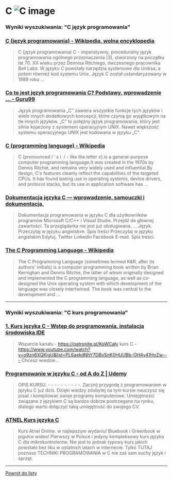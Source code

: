 # C ![C image](https://www.tiobe.com/wp-content/themes/tiobe/tiobe-index/images/C.png)
 
### Wyniki wyszukiwania: "C język programowania" 
 
### [C (język programowania) - Wikipedia, wolna encyklopedia](https://pl.wikipedia.org/wiki/C_(język_programowania)) 
 
 > C (język programowania) C - imperatywny, proceduralny język programowania ogólnego przeznaczenia [3], stworzony na początku lat 70. XX wieku przez Dennisa Ritchiego, ówczesnego pracownika Bell Labs. W języku C powstały narzędzia systemowe dla Uniksa, a potem również kod systemu Unix. Język C został ustandaryzowany w 1989 roku ...
 
 
 
 
### [Co to jest język programowania C? Podstawy, wprowadzenie ... - Guru99](https://www.guru99.com/pl/c-programming-language.html) 
 
 > Język programowania „C" zawiera wszystkie funkcje tych języków i wiele innych dodatkowych koncepcji, które czynią go wyjątkowym na tle innych języków. „C" to potężny język programowania, który jest silnie kojarzony z systemem operacyjnym UNIX. Nawet większość systemu operacyjnego UNIX jest kodowana w języku „C".
 
 
 
 
### [C (programming language) - Wikipedia](https://en.wikipedia.org/wiki/C_(programming_language)) 
 
 > C (pronounced / ˈ s iː / - like the letter c) is a general-purpose computer programming language.It was created in the 1970s by Dennis Ritchie, and remains very widely used and influential.By design, C's features cleanly reflect the capabilities of the targeted CPUs. It has found lasting use in operating systems, device drivers, and protocol stacks, but its use in application software has ...
 
 
 
 
### [Dokumentacja języka C — wprowadzenie, samouczki i dokumentacja.](https://learn.microsoft.com/pl-pl/cpp/c-language/?view=msvc-170) 
 
 > Dokumentacja programowania w języku C dla użytkowników programów Microsoft C/C++ i Visual Studio. Przejdź do głównej zawartości. Ta przeglądarka nie jest już obsługiwana. ... Język. Przeczytaj w języku angielskim. Spis treści Przeczytaj w języku angielskim Edytuj. Twitter LinkedIn Facebook E-mail. Spis treści.
 
 
 
 
### [The C Programming Language - Wikipedia](https://en.wikipedia.org/wiki/The_C_Programming_Language) 
 
 > The C Programming Language (sometimes termed K&R, after its authors' initials) is a computer programming book written by Brian Kernighan and Dennis Ritchie, the latter of whom originally designed and implemented the C programming language, as well as co-designed the Unix operating system with which development of the language was closely intertwined. The book was central to the development and ...
 
 
 
 

 
---
 
### Wyniki wyszukiwania: "C kurs programowania" 
 
### [1. Kurs języka C - Wstęp do programowania, instalacja środowiska IDE](https://www.youtube.com/watch?v=o9zn6XQKjgU) 
 
 > Wsparcie kanału - https://patronite.pl/KoWCały kurs C - https://www.youtube.com/watch?v=o9zn6XQKjgU&list=PL6aekdNhY7DBvSnK0HUUBb-OH4y41HoZw--- Chcesz wiedzie...
 
 
 
 
### [Programowanie w języku C - od A do Z | Udemy](https://www.udemy.com/course/programowanie-w-jezyku-c/) 
 
 > OPIS KURSU. - - - - - - - - - -. Zacznij przygodę z programowaniem w języku C już dziś. Dzięki wiedzy zdobytej na tym kursie nauczysz się pisać i kompilować swoje programy komputerowe. Umiejętności związane z językiem C są bardzo dobrze postrzegane na rynku, dlatego warto dołączyć taką umiejętność do swojego CV.
 
 
 
 
### [ATNEL Kurs języka C](https://kursc.atnel.pl/) 
 
 > Kurs Atnel Online. w najlepszym wydaniu! Bluebook i Greenbook w pigułce wideo! Pierwszy w Polsce i jedyny kompleksowy kurs języka C dla mikrokontrolerów. Nie jest to jednak typowy kurs jakich powstało bez liku w ostatnich latach w internecie. Tylko TUTAJ poznasz TECHNIKI PROGRAMOWANIA w C nie zaś sam suchy język i sprzęt.
 
 
 
 

 
---
 
 [Powrót do listy](../top20.md)